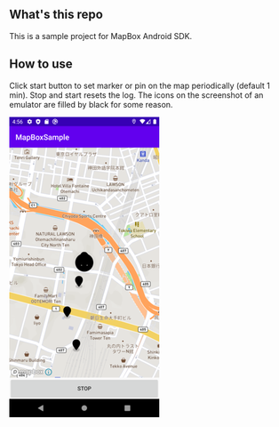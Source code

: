 ## What's this repo

This is a sample project for MapBox Android SDK.

## How to use

Click start button to set marker or pin on the map periodically (default 1 min). Stop and start resets the log. The icons on the screenshot of an emulator  are filled by black for some reason.

![Screenshot](screenshot.png)
